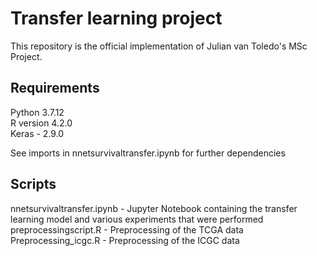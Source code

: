 # Transfer learning project

This repository is the official implementation of Julian van Toledo's MSc Project. 

## Requirements
Python 3.7.12 <br>
R version 4.2.0 <br>
Keras - 2.9.0 <br>

See imports in nnetsurvivaltransfer.ipynb for further dependencies

## Scripts
nnetsurvivaltransfer.ipynb - Jupyter Notebook containing the transfer learning model and various experiments that were performed <br>
preprocessingscript.R - Preprocessing of the TCGA data <br>
Preprocessing_icgc.R - Preprocessing of the ICGC data <br>

